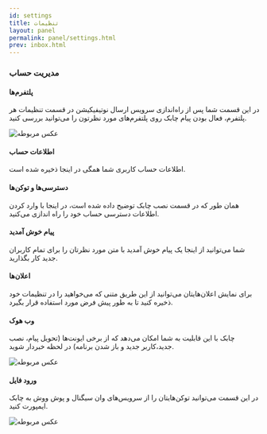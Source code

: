 ```yaml
---
id: settings
title: تنظیمات
layout: panel
permalink: panel/settings.html
prev: inbox.html
---
```


### مدیریت حساب

#### پلتفرم‌ها

در این قسمت شما پس از راه‌اندازی سرویس ارسال نوتیفیکیشن در قسمت تنظیمات هر پلتفرم، فعال بودن پیام چابک روی پلتفرم‌های مورد نظرتون را می‌توانید بررسی کنید.

![عکس مربوطه](http://uupload.ir/files/bch_platform.png)

#### اطلاعات حساب

اطلاعات حساب کاربری شما همگی در اینجا ذخیره شده است.

#### دسترسی‌ها و توکن‌ها

همان طور که در قسمت نصب چابک توضیح داده شده است، در اینجا با وارد کردن اطلاعات دسترسی حساب خود را راه اندازی می‌کنید.

#### پیام خوش آمدید

شما می‌توانید از اینجا یک پیام خوش آمدید با متن مورد نظرتان را برای تمام کاربران جدید کار بگذارید. 

#### اعلان‌ها

برای نمایش اعلان‌هایتان می‌توانید از این طریق متنی که می‌خواهید را در تنظیمات خود ذخیره کنید تا به طور پیش فرض مورد استفاده قرار بگیرد.

#### وب هوک

چابک با این قابلیت به شما امکان می‌دهد که از برخی ایونت‌ها (تحویل پیام، نصب جدید،کاربر جدید و باز شدن برنامه) در لحظه خبردار شوید.

![عکس مربوطه](http://uupload.ir/files/t1p4_webhook.png)

#### ورود فایل

در این قسمت می‌توانید توکن‌هایتان را از سرویس‌های وان سیگنال و پوش ووش به چابک ایمپورت کنید. 

![عکس مربوطه](http://uupload.ir/files/5usb_import.png)
